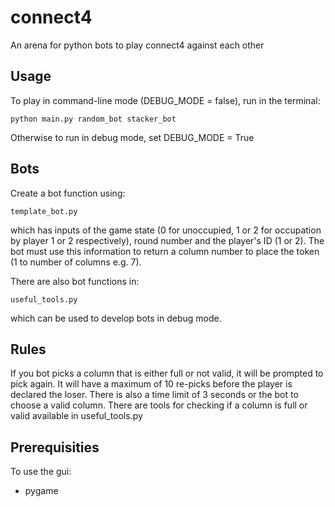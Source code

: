 # connect4
An arena for python bots to play connect4 against each other 

## Usage

To play in command-line mode (DEBUG_MODE = false), run in the terminal:
```
python main.py random_bot stacker_bot
```

Otherwise to run in debug mode, set DEBUG_MODE = True


## Bots

Create a bot function using:
```
template_bot.py
```
which has inputs of the game state (0 for unoccupied, 1 or 2 for occupation by player 1 or 2 respectively), round number and the player's ID (1 or 2). The bot must use this information to return a column number to place the token (1 to number of columns e.g. 7).

There are also bot functions in:
```
useful_tools.py
```
which can be used to develop bots in debug mode.

## Rules

If you bot picks a column that is either full or not valid, it will be prompted to pick again. It will have a maximum of 10 re-picks before the player is declared the loser. There is also a time limit of 3 seconds or the bot to choose a valid column. There are tools for checking if a column is full or valid available in useful_tools.py

## Prerequisities
To use the gui:
- pygame
